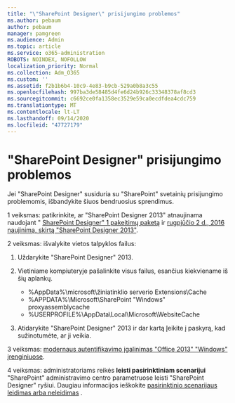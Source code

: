 ```yaml
---
title: "\"SharePoint Designer\" prisijungimo problemos"
ms.author: pebaum
author: pebaum
manager: pamgreen
ms.audience: Admin
ms.topic: article
ms.service: o365-administration
ROBOTS: NOINDEX, NOFOLLOW
localization_priority: Normal
ms.collection: Adm_O365
ms.custom: ''
ms.assetid: f2b1b6b4-10c9-4e83-b9cb-529a0b8a3c55
ms.openlocfilehash: 997ba3de58485d4fe6d24b926c33348378af8cd3
ms.sourcegitcommit: c6692ce0fa1358ec3529e59ca0ecdfdea4cdc759
ms.translationtype: MT
ms.contentlocale: lt-LT
ms.lasthandoff: 09/14/2020
ms.locfileid: "47727179"
---
```

# <a name="sharepoint-designer-connection-issues"></a>"SharePoint Designer" prisijungimo problemos 

Jei "SharePoint Designer" susiduria su "SharePoint" svetainių prisijungimo problemomis, išbandykite šiuos bendruosius sprendimus.

1 veiksmas: patikrinkite, ar "SharePoint Designer 2013" atnaujinama naudojant " [SharePoint Designer" 1 pakeitimų paketą](https://support.microsoft.com/help/2817441/description-of-microsoft-sharepoint-designer-2013-service-pack-1-sp1) ir [rugpjūčio 2 d., 2016 naujinimą, skirtą "SharePoint Designer 2013"](https://support.microsoft.com/help/3114721/august-2-2016-update-for-sharepoint-designer-2013-kb3114721).



2 veiksmas: išvalykite vietos talpyklos failus:

1. Uždarykite "SharePoint Designer" 2013.

2. Vietiniame kompiuteryje pašalinkite visus failus, esančius kiekviename iš šių aplankų.

    - %AppData%\microsoft\žiniatinklio serverio Extensions\Cache
    - %APPDATA%\Microsoft\SharePoint "Windows" proxyassemblycache
    - %USERPROFILE%\AppData\Local\Microsoft\WebsiteCache

3. Atidarykite "SharePoint Designer" 2013 ir dar kartą Įeikite į paskyrą, kad sužinotumėte, ar ji veikia.

3 veiksmas: [modernaus autentifikavimo įgalinimas "Office 2013" "Windows" įrenginiuose](https://docs.microsoft.com/microsoft-365/admin/security-and-compliance/enable-modern-authentication).

4 veiksmas: administratoriams reikės **leisti pasirinktiniam scenarijui** "SharePoint" administravimo centro parametruose leisti "SharePoint Designer" ryšiui. Daugiau informacijos ieškokite [pasirinktinio scenarijaus leidimas arba neleidimas](https://docs.microsoft.com/sharepoint/allow-or-prevent-custom-script) .


